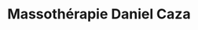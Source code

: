 ---
title: "Massothérapie Daniel Caza"
url: /vaudreuil-dorion/massotherapie-daniel-caza/
shop: massage
---